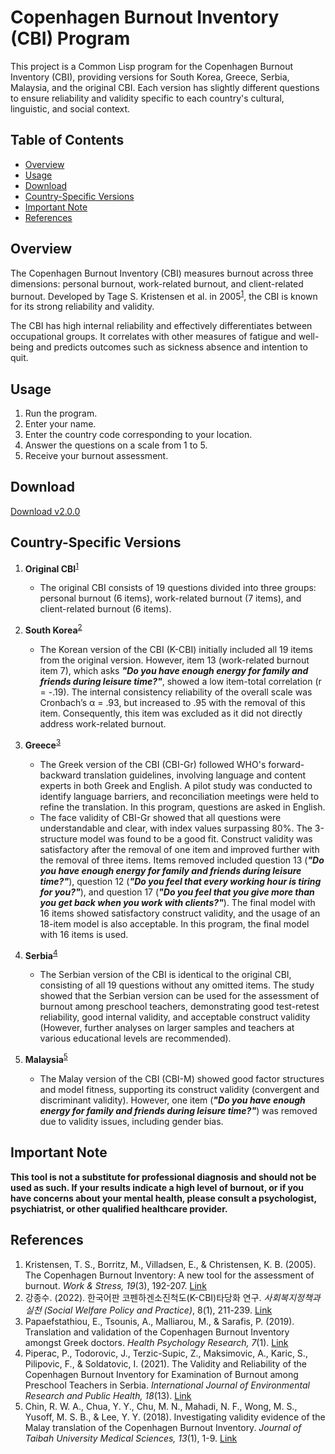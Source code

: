 # Copenhagen Burnout Inventory (CBI) Program

This project is a Common Lisp program for the Copenhagen Burnout Inventory (CBI), providing versions for South Korea, Greece, Serbia, Malaysia, and the original CBI. Each version has slightly different questions to ensure reliability and validity specific to each country's cultural, linguistic, and social context.



## Table of Contents

- [Overview](#overview)
- [Usage](#usage)
- [Download](#download)
- [Country-Specific Versions](#country-specific-versions)
- [Important Note](#important-note)
- [References](#references)

## Overview
The Copenhagen Burnout Inventory (CBI) measures burnout across three dimensions: personal burnout, work-related burnout, and client-related burnout. Developed by Tage S. Kristensen et al. in 2005<sup>[1](#ref1)</sup>, the CBI is known for its strong reliability and validity.

The CBI has high internal reliability and effectively differentiates between occupational groups. It correlates with other measures of fatigue and well-being and predicts outcomes such as sickness absence and intention to quit. 

## Usage

1. Run the program.
2. Enter your name.
3. Enter the country code corresponding to your location.
4. Answer the questions on a scale from 1 to 5.
5. Receive your burnout assessment.

## Download
[Download v2.0.0](https://github.com/hwahyeon/burnout-test/releases/tag/v2.0.0)

## Country-Specific Versions

1. **Original CBI**<sup>[1](#ref1)</sup>
   - The original CBI consists of 19 questions divided into three groups: personal burnout (6 items), work-related burnout (7 items), and client-related burnout (6 items).

2. **South Korea**<sup>[2](#ref2)</sup>
   - The Korean version of the CBI (K-CBI) initially included all 19 items from the original version. However, item 13 (work-related burnout item 7), which asks ***"Do you have enough energy for family and friends during leisure time?"***, showed a low item-total correlation (r = -.19). The internal consistency reliability of the overall scale was Cronbach’s α = .93, but increased to .95 with the removal of this item. Consequently, this item was excluded as it did not directly address work-related burnout.

3. **Greece**<sup>[3](#ref3)</sup>
   - The Greek version of the CBI (CBI-Gr) followed WHO's forward-backward translation guidelines, involving language and content experts in both Greek and English. A pilot study was conducted to identify language barriers, and reconciliation meetings were held to refine the translation. In this program, questions are asked in English.
   - The face validity of CBI-Gr showed that all questions were understandable and clear, with index values surpassing 80%. The 3-structure model was found to be a good fit. Construct validity was satisfactory after the removal of one item and improved further with the removal of three items. Items removed included question 13 (***"Do you have enough energy for family and friends during leisure time?"***), question 12 (***"Do you feel that every working hour is tiring for you?"***), and question 17 (***"Do you feel that you give more than you get back when you work with clients?"***). The final model with 16 items showed satisfactory construct validity, and the usage of an 18-item model is also acceptable. In this program, the final model with 16 items is used.

4. **Serbia**<sup>[4](#ref4)</sup>
   - The Serbian version of the CBI is identical to the original CBI, consisting of all 19 questions without any omitted items. The study showed that the Serbian version can be used for the assessment of burnout among preschool teachers, demonstrating good test-retest reliability, good internal validity, and acceptable construct validity (However, further analyses on larger samples and teachers at various educational levels are recommended). 

5. **Malaysia**<sup>[5](#ref5)</sup>
   - The Malay version of the CBI (CBI-M) showed good factor structures and model fitness, supporting its construct validity (convergent and discriminant validity). However, one item (***"Do you have enough energy for family and friends during leisure time?"***) was removed due to validity issues, including gender bias.

## Important Note

**This tool is not a substitute for professional diagnosis and should not be used as such. If your results indicate a high level of burnout, or if you have concerns about your mental health, please consult a psychologist, psychiatrist, or other qualified healthcare provider.**

## References

1. <a id="ref1"></a>Kristensen, T. S., Borritz, M., Villadsen, E., & Christensen, K. B. (2005). The Copenhagen Burnout Inventory: A new tool for the assessment of burnout. *Work & Stress, 19*(3), 192-207. [Link](https://doi.org/10.1080/02678370500297720)
2. <a id="ref2"></a>강종수. (2022). 한국어판 코펜하겐소진척도(K-CBI)타당화 연구. *사회복지정책과 실천 (Social Welfare Policy and Practice)*, 8(1), 211-239. [Link](https://doi.org/10.37342/swpp.2022.8.1.211)
3. <a id="ref3"></a>Papaefstathiou, E., Tsounis, A., Malliarou, M., & Sarafis, P. (2019). Translation and validation of the Copenhagen Burnout Inventory amongst Greek doctors. *Health Psychology Research, 7*(1). [Link](https://www.ncbi.nlm.nih.gov/pmc/articles/PMC6763708/)
4. <a id="ref4"></a>Piperac, P., Todorovic, J., Terzic-Supic, Z., Maksimovic, A., Karic, S., Pilipovic, F., & Soldatovic, I. (2021). The Validity and Reliability of the Copenhagen Burnout Inventory for Examination of Burnout among Preschool Teachers in Serbia. *International Journal of Environmental Research and Public Health, 18*(13). [Link](https://doi.org/10.3390/ijerph18136805)
5. <a id="ref5"></a>Chin, R. W. A., Chua, Y. Y., Chu, M. N., Mahadi, N. F., Wong, M. S., Yusoff, M. S. B., & Lee, Y. Y. (2018). Investigating validity evidence of the Malay translation of the Copenhagen Burnout Inventory. *Journal of Taibah University Medical Sciences, 13*(1), 1-9. [Link](http://dx.doi.org/10.1016/j.jtumed.2017.06.003)


